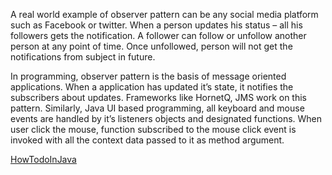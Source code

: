 A real world example of observer pattern can be any social media platform such as Facebook or twitter. When a person updates his status – all his followers gets the notification.
A follower can follow or unfollow another person at any point of time. Once unfollowed, person will not get the notifications from subject in future.

In programming, observer pattern is the basis of message oriented applications. When a application has updated it’s state, it notifies the subscribers about updates. Frameworks like HornetQ, JMS work on this pattern.
Similarly, Java UI based programming, all keyboard and mouse events are handled by it’s listeners objects and designated functions. When user click the mouse, function subscribed to the mouse click event is invoked with all the context data passed to it as method argument.

[HowTodoInJava](https://howtodoinjava.com/design-patterns/behavioral/observer-design-pattern/)
